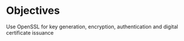 # Objectives

Use OpenSSL for key generation, encryption, authentication and digital certificate issuance
